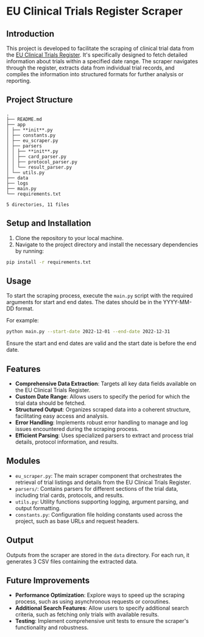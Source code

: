 # EU Clinical Trials Register Scraper

## Introduction

This project is developed to facilitate the scraping of clinical trial data from the [EU Clinical Trials Register](https://www.clinicaltrialsregister.eu/). It's specifically designed to fetch detailed information about trials within a specified date range. The scraper navigates through the register, extracts data from individual trial records, and compiles the information into structured formats for further analysis or reporting.

## Project Structure

```
.
├── README.md
├── app
│ ├── **init**.py
│ ├── constants.py
│ ├── eu_scraper.py
│ ├── parsers
│ │ ├── **init**.py
│ │ ├── card_parser.py
│ │ ├── protocol_parser.py
│ │ └── result_parser.py
│ └── utils.py
├── data
├── logs
├── main.py
└── requirements.txt

5 directories, 11 files

```

## Setup and Installation

1. Clone the repository to your local machine.
2. Navigate to the project directory and install the necessary dependencies by running:

```bash
pip install -r requirements.txt
```

## Usage

To start the scraping process, execute the `main.py` script with the required arguments for start and end dates. The dates should be in the YYYY-MM-DD format.

For example:

```bash
python main.py --start-date 2022-12-01 --end-date 2022-12-31
```

Ensure the start and end dates are valid and the start date is before the end date.

## Features

- **Comprehensive Data Extraction**: Targets all key data fields available on the EU Clinical Trials Register.
- **Custom Date Range**: Allows users to specify the period for which the trial data should be fetched.
- **Structured Output**: Organizes scraped data into a coherent structure, facilitating easy access and analysis.
- **Error Handling**: Implements robust error handling to manage and log issues encountered during the scraping process.
- **Efficient Parsing**: Uses specialized parsers to extract and process trial details, protocol information, and results.

## Modules

- `eu_scraper.py`: The main scraper component that orchestrates the retrieval of trial listings and details from the EU Clinical Trials Register.
- `parsers/`: Contains parsers for different sections of the trial data, including trial cards, protocols, and results.
- `utils.py`: Utility functions supporting logging, argument parsing, and output formatting.
- `constants.py`: Configuration file holding constants used across the project, such as base URLs and request headers.

## Output

Outputs from the scraper are stored in the `data` directory. For each run, it generates 3 CSV files containing the extracted data.

## Future Improvements

- **Performance Optimization**: Explore ways to speed up the scraping process, such as using asynchronous requests or coroutines.
- **Additional Search Features**: Allow users to specify additional search criteria, such as fetching only trials with available results.
- **Testing**: Implement comprehensive unit tests to ensure the scraper's functionality and robustness.
